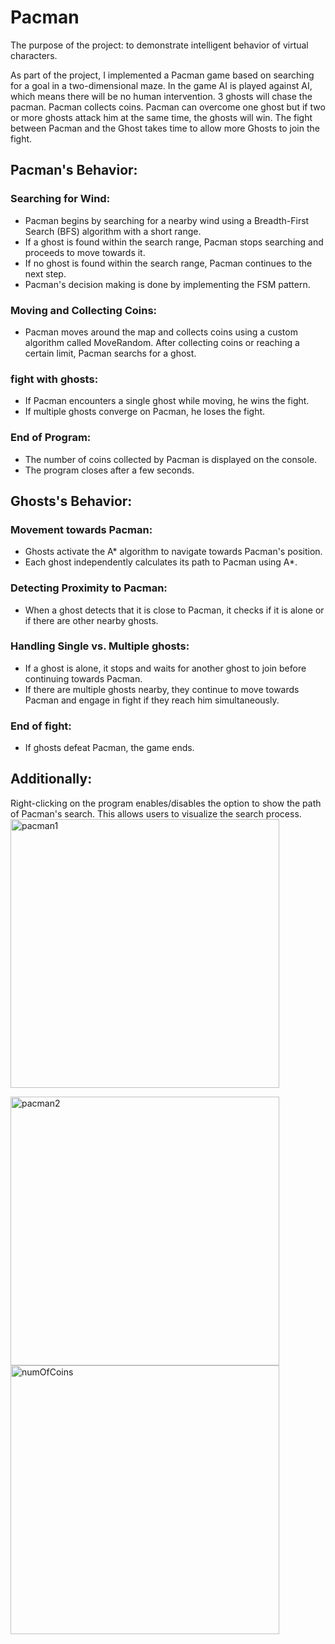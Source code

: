 # Pacman 
The purpose of the project: to demonstrate intelligent behavior of virtual characters.

As part of the project, I implemented a Pacman game based on searching for a goal in a two-dimensional maze. In the game AI is played against AI, which means there will be no human intervention. 3 ghosts will chase the pacman. Pacman collects coins. Pacman can overcome one ghost but if two or more ghosts attack him at the same time, the ghosts will win. The fight between Pacman and the Ghost takes time to allow more Ghosts to join the fight.

## Pacman's Behavior:

### Searching for Wind:
- Pacman begins by searching for a nearby wind using a Breadth-First Search (BFS) algorithm with a short range.
- If a ghost is found within the search range, Pacman stops searching and proceeds to move towards it.
- If no ghost is found within the search range, Pacman continues to the next step.
- Pacman's decision making is done by implementing the FSM pattern.
  
### Moving and Collecting Coins:

- Pacman moves around the map and collects coins using a custom algorithm called MoveRandom.
After collecting coins or reaching a certain limit, Pacman searchs for a ghost.

### fight with ghosts:

- If Pacman encounters a single ghost while moving, he wins the fight.
- If multiple ghosts converge on Pacman, he loses the fight.

### End of Program:

- The number of coins collected by Pacman is displayed on the console.
- The program closes after a few seconds.


## Ghosts's Behavior:

### Movement towards Pacman:

- Ghosts activate the A* algorithm to navigate towards Pacman's position.
- Each ghost independently calculates its path to Pacman using A*.
  
### Detecting Proximity to Pacman:

- When a ghost detects that it is close to Pacman, it checks if it is alone or if there are other nearby ghosts.
  
### Handling Single vs. Multiple ghosts:

- If a ghost is alone, it stops and waits for another ghost to join before continuing towards Pacman.
- If there are multiple ghosts nearby, they continue to move towards Pacman and engage in fight if they reach him simultaneously.
  
### End of fight:

- If ghosts defeat Pacman, the game ends.

## Additionally:

Right-clicking on the program enables/disables the option to show the path of Pacman's search. This allows users to visualize the search process.
<img src = "https://github.com/YardenCherry/Pacman/assets/155112044/bd494467-1d2e-43c2-b858-ae0a2ff647b7" alt= pacman1 width= "430" height="430">

<img src = "https://github.com/YardenCherry/Pacman/assets/155112044/bd5c6fa2-5deb-475c-b2d2-5d5dcf897c7b" alt= pacman2 width= "430" height="430">

<img src = "https://github.com/YardenCherry/Pacman/assets/155112044/2de18f6b-f266-4075-82d9-7364bd983077" alt= numOfCoins width= "430" height="430">





